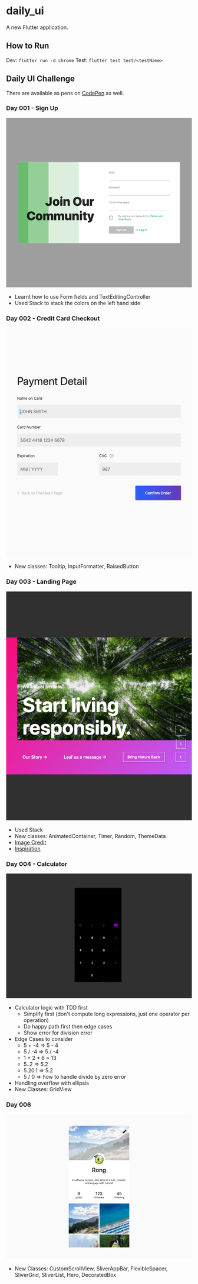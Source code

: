 # daily_ui

A new Flutter application.

## How to Run
Dev: `flutter run -d chrome`
Test: `flutter test test/<testName>`


## Daily UI Challenge
There are available as pens on [CodePen](https://codepen.io/collection/nGYxNN) as well.
### Day 001 - Sign Up
![Signup](images/001.png)

- Learnt how to use Form fields and TextEditingController
- Used Stack to stack the colors on the left hand side


### Day 002 - Credit Card Checkout
![creditcard](images/002.png)

- New classes: Tooltip, InputFormatter, RaisedButton

### Day 003 - Landing Page
![landingpage](images/003.png)
- Used Stack
- New classes: AnimatedContainer, Timer, Random, ThemeData
- [Image Credit](https://unsplash.com/photos/KkqvVpfIzrU)
- [Inspiration](https://www.pinterest.com/pin/838584393107045652/)


### Day 004 - Calculator
![calculator](images/004.png)
- Calculator logic with TDD first
    * Simplify first (don't compute long expressions, just one operator per operation)
    * Do happy path first then edge cases
    * Show error for division error
- Edge Cases to consider
    * 5 + -4 => 5 - 4
    * 5 / -4 => 5 / -4
    * 1 + 2 * 6 = 13
    * 5..2 => 5.2
    * 5.20.1 => 5.2
    * 5 / 0 => how to handle divide by zero error
- Handling overflow with ellipsis
- New Classes: GridView

### Day 006
![profile](images/006.png)

- New Classes: CustomScrollView, SliverAppBar, FlexibleSpacer, SliverGrid, SliverList, Hero, DecoratedBox
